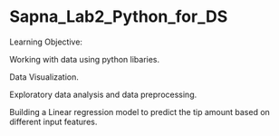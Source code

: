 # Sapna_Lab2_Python_for_DS

Learning Objective:

Working with data using python libaries.

Data Visualization.

Exploratory data analysis and data preprocessing.

Building a Linear regression model to predict the tip amount based on different input features.
